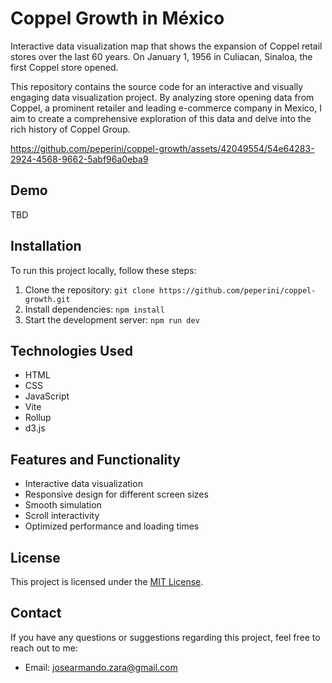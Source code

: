 # Coppel Growth in México

<!-- [![Website Preview](preview.png)](https://your-website-url.com) -->

Interactive data visualization map that shows the expansion of Coppel retail stores over the last 60 years.
On January 1, 1956 in Culiacan, Sinaloa, the first Coppel store opened.

This repository contains the source code for an interactive and visually engaging data visualization project. By analyzing store opening data from Coppel, a prominent retailer and leading e-commerce company in Mexico, I aim to create a comprehensive exploration of this data and delve into the rich history of Coppel Group.

https://github.com/peperini/coppel-growth/assets/42049554/54e64283-2924-4568-9662-5abf96a0eba9

## Demo

TBD

## Installation

To run this project locally, follow these steps:

1. Clone the repository: `git clone https://github.com/peperini/coppel-growth.git`
2. Install dependencies: `npm install`
3. Start the development server: `npm run dev`

## Technologies Used

- HTML
- CSS
- JavaScript
- Vite
- Rollup
- d3.js

## Features and Functionality

- Interactive data visualization
- Responsive design for different screen sizes
- Smooth simulation
- Scroll interactivity
- Optimized performance and loading times

## License

This project is licensed under the [MIT License](LICENSE.md).

## Contact

If you have any questions or suggestions regarding this project, feel free to reach out to me:

- Email: josearmando.zara@gmail.com
